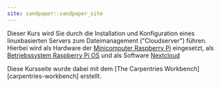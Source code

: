 ```yaml
---
site: sandpaper::sandpaper_site
---
```


Dieser Kurs wird Sie durch die Installation und Konfiguration eines linuxbasierten Servers zum Dateimanagement ("Cloudserver") führen. Hierbei wird als Hardware der [Minicomputer Raspberry Pi](https://www.raspberrypi.com) eingesetzt, als [Betriebssystem Raspberry Pi OS](https://www.raspberrypi.com/software/) und als Software [Nextcloud](https://www.nextcloud.com)

Diese Kursseite wurde dabei mit dem [The Carpentries Workbench][carpentries-workbench] erstellt. 

